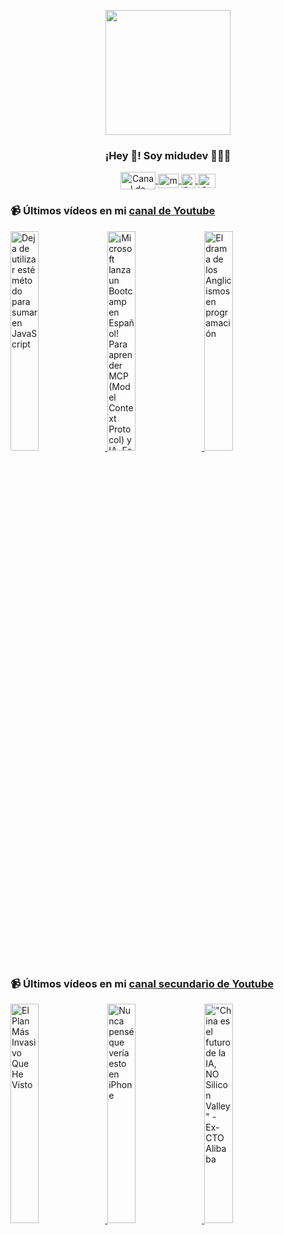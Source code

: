 <p align="center" width="300">
   <img align="center" width="200" src="https://user-images.githubusercontent.com/1561955/106762302-fda9de00-6635-11eb-99be-3ef744e60c0e.png" />
   <h3 align="center">¡Hey 👋! Soy midudev 👨🏻‍💻</h3>
</p>

<p align="center">
   <a href="https://twitch.tv/midudev" target="blank">
    <img align="center" src="https://upload.wikimedia.org/wikipedia/commons/c/ce/Twitch_logo_2019.svg" alt="Canal de Twitch de midudev" height="28px" width="56px" />
  </a>
  <span style="width: 8px;"> </span>
   <a href="https://youtube.com/midudev" target="blank">
    <img align="center" src="https://upload.wikimedia.org/wikipedia/commons/0/09/YouTube_full-color_icon_%282017%29.svg" alt="midudev" height="23px" width="33px" />
  </a>
  <span style="width: 8px;"> </span>
  <a href="https://instagram.com/midu.dev" target="blank">
    <img align="center" src="https://upload.wikimedia.org/wikipedia/commons/e/e7/Instagram_logo_2016.svg" alt="Canal de Instagram de midu.dev" height="23px" width="23px" />
  </a>
  <span style="width: 8px;"> </span>
  <a href="https://twitter.com/midudev" target="blank">
    <img align="center" src="https://upload.wikimedia.org/wikipedia/commons/thumb/6/6f/Logo_of_Twitter.svg/2491px-Logo_of_Twitter.svg.png" alt="Canal de Twitter de midudev" height="23px" width="28px" />
  </a>
</p>

### 📹 Últimos vídeos en mi [canal de Youtube](https://youtube.com/midudev?sub_confirmation=1)

<a href='https://youtu.be/jZ5iSgm7U7g' target='_blank'>
  <img width='30%' src='https://img.youtube.com/vi/jZ5iSgm7U7g/mqdefault.jpg' alt='Deja de utilizar esté método para sumar en JavaScript' />
</a>
<a href='https://youtu.be/ocqF5obzOjE' target='_blank'>
  <img width='30%' src='https://img.youtube.com/vi/ocqF5obzOjE/mqdefault.jpg' alt='¡Microsoft lanza un Bootcamp en Español! Para aprender MCP (Model Context Protocol) y IA.  Es gratis' />
</a>
<a href='https://youtu.be/eB7zf0LOxoo' target='_blank'>
  <img width='30%' src='https://img.youtube.com/vi/eB7zf0LOxoo/mqdefault.jpg' alt='El drama de los Anglicismos en programación' />
</a>

### 📹 Últimos vídeos en mi [canal secundario de Youtube](https://youtube.com/midulive?sub_confirmation=1)

<a href='https://youtu.be/lbzsdUlPhkc' target='_blank'>
  <img width='30%' src='https://img.youtube.com/vi/lbzsdUlPhkc/mqdefault.jpg' alt='El Plan Más Invasivo Que He Visto' />
</a>
<a href='https://youtu.be/Hvgly-upI6Q' target='_blank'>
  <img width='30%' src='https://img.youtube.com/vi/Hvgly-upI6Q/mqdefault.jpg' alt='Nunca pensé que vería esto en iPhone' />
</a>
<a href='https://youtu.be/jZD4biuuf7I' target='_blank'>
  <img width='30%' src='https://img.youtube.com/vi/jZD4biuuf7I/mqdefault.jpg' alt='"China es el futuro de la IA, NO Silicon Valley" - Ex-CTO Alibaba' />
</a>